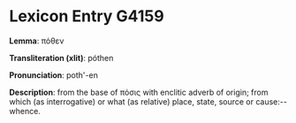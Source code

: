 # Lexicon Entry G4159

**Lemma**: πόθεν

**Transliteration (xlit)**: póthen

**Pronunciation**: poth'-en

**Description**:
from the base of πόσις with enclitic adverb of origin; from which (as interrogative) or what (as relative) place, state, source or cause:--whence.
